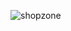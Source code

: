![shopzone](https://github.com/RohithBhat19/Shop-Zone/assets/88024795/3c0fa49e-090e-4b35-8ed8-8612872853ba)
